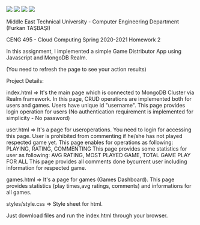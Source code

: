 ![](https://img.shields.io/badge/JavaScript-F7DF1E?style=for-the-badge&logo=javascript&logoColor=black)
![](https://img.shields.io/badge/MongoDB-4EA94B?style=for-the-badge&logo=mongodb&logoColor=white)
![](https://img.shields.io/badge/HTML-E34F26?style=for-the-badge&logo=html5&logoColor=white)
![](https://img.shields.io/badge/CSS-5C2D91?&style=for-the-badge&logo=css3&logoColor=white)

Middle East Technical University - 
Computer Engineering Department
(Furkan TAŞBAŞI)

CENG 495 - Cloud Computing Spring 2020-2021 Homework 2

In this assignment, I implemented a simple Game Distributor App using Javascript and MongoDB Realm.

(You need to refresh the page to see your action results)

Project Details:

index.html          =>  It's the main page which is connected to MongoDB Cluster via Realm framework.
                        In this page,
                                        CRUD operations are implemented both for users and games.
                                        Users have unique id "username".
                                        This page provides login operation for users (No authentication requirement is implemented for simplicity - No password)

user.html           =>  It's a page for useroperations. You need to login for accessing this page.
                        User is prohibited from commenting if he/she has not played respected game yet.
                        This page enables for operations as following:
                                                                        PLAYING, RATING, COMMENTING
                        This page provides some statistics for user as following:
                                                                        AVG RATING, MOST PLAYED GAME, TOTAL GAME PLAY FOR ALL
                        This page provides all comments done bycurrent user including information for respected game.

games.html          =>  It's a page for games (Games Dashboard).
                        This page provides statistics (play times,avg ratings, comments) and informations for all games.

styles/style.css    =>  Style sheet for html.


Just download files and run the index.html through your browser.
